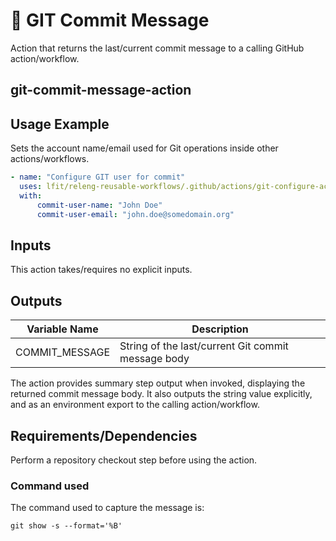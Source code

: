 # 💬 GIT Commit Message

Action that returns the last/current commit message to a calling GitHub
action/workflow.

## git-commit-message-action

## Usage Example

Sets the account name/email used for Git operations inside other
actions/workflows.

```yaml
- name: "Configure GIT user for commit"
  uses: lfit/releng-reusable-workflows/.github/actions/git-configure-action@main
  with:
      commit-user-name: "John Doe"
      commit-user-email: "john.doe@somedomain.org"
```

## Inputs

This action takes/requires no explicit inputs.

## Outputs

| Variable Name  | Description                                        |
| -------------- | -------------------------------------------------- |
| COMMIT_MESSAGE | String of the last/current Git commit message body |

The action provides summary step output when invoked, displaying the returned
commit message body. It also outputs the string value explicitly, and as an
environment export to the calling action/workflow.

## Requirements/Dependencies

Perform a repository checkout step before using the action.

### Command used

The command used to capture the message is:

```console
git show -s --format='%B'
```

<!--
[comment]: # SPDX-License-Identifier: Apache-2.0
[comment]: # SPDX-FileCopyrightText: 2024 The Linux Foundation
-->
